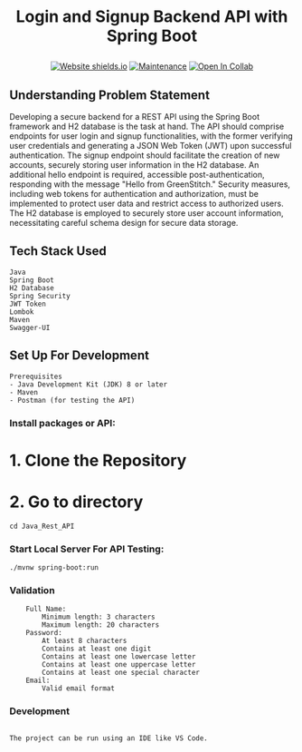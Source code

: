 
  <h1><p align="center"><b><b>Login and Signup Backend API with Spring Boot</b></b>
</p></h1>

<div align="center">

  <a href="">![Website shields.io](https://img.shields.io/website-up-down-green-red/http/shields.io.svg)</a>
  <a href="">![Maintenance](https://img.shields.io/badge/Maintained%3F-yes-green.svg)</a>
  <a href="">![Open In Collab](https://colab.research.google.com/assets/colab-badge.svg)</a>
</div>



## Understanding Problem Statement

Developing a secure backend for a REST API using the Spring Boot framework and H2 database is the task at hand. The API should comprise endpoints for user login and signup functionalities, with the former verifying user credentials and generating a JSON Web Token (JWT) upon successful authentication. The signup endpoint should facilitate the creation of new accounts, securely storing user information in the H2 database. An additional hello endpoint is required, accessible post-authentication, responding with the message "Hello from GreenStitch." Security measures, including web tokens for authentication and authorization, must be implemented to protect user data and restrict access to authorized users. The H2 database is employed to securely store user account information, necessitating careful schema design for secure data storage.




## Tech Stack Used

    Java
    Spring Boot
    H2 Database
    Spring Security
    JWT Token
    Lombok
    Maven
    Swagger-UI




## Set Up For Development

```
Prerequisites
- Java Development Kit (JDK) 8 or later
- Maven
- Postman (for testing the API)
```


### Install packages or API:

# 1. Clone the Repository

# 2. Go to directory
   ```
cd Java_Rest_API
```

### Start Local Server For API Testing:

```
./mvnw spring-boot:run
```

### Validation 

```
    Full Name:
        Minimum length: 3 characters
        Maximum length: 20 characters
    Password:
        At least 8 characters
        Contains at least one digit
        Contains at least one lowercase letter
        Contains at least one uppercase letter
        Contains at least one special character
    Email:
        Valid email format
```

### Development

```

The project can be run using an IDE like VS Code.

```

